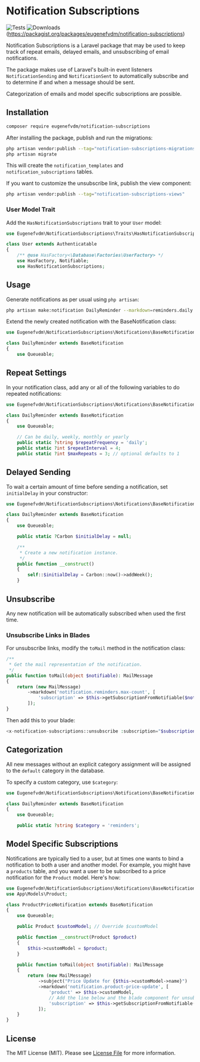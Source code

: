 # Notification Subscriptions

![Tests](https://github.com/eugenefvdm/notification-subscriptions/actions/workflows/run-tests.yml/badge.svg)
 ![Downloads](https://img.shields.io/packagist/dt/eugenefvdm/notification-subscriptions.svg)(https://packagist.org/packages/eugenefvdm/notification-subscriptions)

Notification Subscriptions is a Laravel package that may be used to keep track of repeat emails, delayed emails, and unsubscribing of email notifications.

The package makes use of Laravel's built-in event listeners `NotificationSending` and `NotificationSent` to automatically subscribe and to determine if and when a message should be sent.

Categorization of emails and model specific subscriptions are possible.

## Installation

```bash
composer require eugenefvdm/notification-subscriptions
```

After installing the package, publish and run the migrations:

```bash
php artisan vendor:publish --tag="notification-subscriptions-migrations"
php artisan migrate
```

This will create the `notification_templates` and `notification_subscriptions` tables.

If you want to customize the unsubscribe link, publish the view component:

```bash
php artisan vendor:publish --tag="notification-subscriptions-views"
```

### User Model Trait

Add the `HasNotificationSubscriptions` trait to your `User` model:

```php
use Eugenefvdm\NotificationSubscriptions\Traits\HasNotificationSubscriptions;

class User extends Authenticatable
{
    /** @use HasFactory<\Database\Factories\UserFactory> */
    use HasFactory, Notifiable;
    use HasNotificationSubscriptions;
```

## Usage

Generate notifications as per usual using `php artisan`:

```bash
php artisan make:notification DailyReminder --markdown=reminders.daily
```

Extend the newly created notification with the BaseNotification class:

```php
use Eugenefvdm\NotificationSubscriptions\Notifications\BaseNotification;

class DailyReminder extends BaseNotification
{
    use Queueable;
```

## Repeat Settings

In your notification class, add any or all of the following variables to do repeated notifications:

```php
use Eugenefvdm\NotificationSubscriptions\Notifications\BaseNotification;

class DailyReminder extends BaseNotification
{
    use Queueable;

    // Can be daily, weekly, monthly or yearly
    public static ?string $repeatFrequency = 'daily';
    public static ?int $repeatInterval = 4;
    public static ?int $maxRepeats = 3; // optional defaults to 1
```

## Delayed Sending

To wait a certain amount of time before sending a notification, set `initialDelay` in your constructor:

```php
use Eugenefvdm\NotificationSubscriptions\Notifications\BaseNotification;

class DailyReminder extends BaseNotification
{
    use Queueable;

    public static ?Carbon $initialDelay = null;

    /**
     * Create a new notification instance.
     */
    public function __construct()
    {        
        self::$initialDelay = Carbon::now()->addWeek();
    }
```

## Unsubscribe

Any new notification will be automatically subscribed when used the first time.

### Unsubscribe Links in Blades

For unsubscribe links, modify the `toMail` method in the notification class:

```php
/**
 * Get the mail representation of the notification.
 */
public function toMail(object $notifiable): MailMessage
{
    return (new MailMessage)
        ->markdown('notification.reminders.max-count', [
            'subscription' => $this->getSubscriptionFromNotifiable($notifiable)
        ]);
}
```

Then add this to your blade:

```php
<x-notification-subscriptions::unsubscribe :subscription="$subscription" />
```

## Categorization

All new messages without an explicit category assignment will be assigned to the `default` category in the database.

To specify a custom category, use `$category`:

```php
use Eugenefvdm\NotificationSubscriptions\Notifications\BaseNotification;

class DailyReminder extends BaseNotification
{
    use Queueable;

    public static ?string $category = 'reminders';
```

## Model Specific Subscriptions

Notifications are typically tied to a user, but at times one wants to bind a notification to both a user and another model. For example, you might have a `products` table, and you want a user to be subscribed to a price notification for the `Product` model. Here's how:

```php
use Eugenefvdm\NotificationSubscriptions\Notifications\BaseNotification;
use App\Models\Product;

class ProductPriceNotification extends BaseNotification
{
    use Queueable;

    public Product $customModel; // Override $customModel

    public function __construct(Product $product)
    {
        $this->customModel = $product;
    }

    public function toMail(object $notifiable): MailMessage
    {
        return (new MailMessage)
            ->subject("Price Update for {$this->customModel->name}")
            ->markdown('notification.product-price-update', [
                'product' => $this->customModel,
                // Add the line below and the blade component for unsubscribe
                'subscription' => $this->getSubscriptionFromNotifiable($notifiable)
            ]);
    }
}
```

## License

The MIT License (MIT). Please see [License File](LICENSE.md) for more information.

